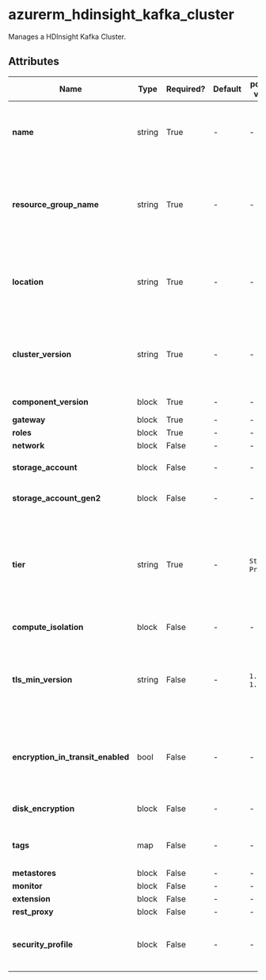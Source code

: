 # azurerm_hdinsight_kafka_cluster

Manages a HDInsight Kafka Cluster.

## Attributes

| Name | Type | Required? | Default  | possible values | Description |
| ---- | ---- | --------- | -------- | ----------- | ----------- |
| **name** | string | True | -  |  -  | Specifies the name for this HDInsight Kafka Cluster. Changing this forces a new resource to be created. | 
| **resource_group_name** | string | True | -  |  -  | Specifies the name of the Resource Group in which this HDInsight Kafka Cluster should exist. Changing this forces a new resource to be created. | 
| **location** | string | True | -  |  -  | Specifies the Azure Region which this HDInsight Kafka Cluster should exist. Changing this forces a new resource to be created. | 
| **cluster_version** | string | True | -  |  -  | Specifies the Version of HDInsights which should be used for this Cluster. Changing this forces a new resource to be created. | 
| **component_version** | block | True | -  |  -  | A `component_version` block. | 
| **gateway** | block | True | -  |  -  | A `gateway` block. | 
| **roles** | block | True | -  |  -  | A `roles` block. | 
| **network** | block | False | -  |  -  | A `network` block. | 
| **storage_account** | block | False | -  |  -  | One or more `storage_account` block. | 
| **storage_account_gen2** | block | False | -  |  -  | A `storage_account_gen2` block. | 
| **tier** | string | True | -  |  `Standard`, `Premium`  | Specifies the Tier which should be used for this HDInsight Kafka Cluster. Possible values are `Standard` or `Premium`. Changing this forces a new resource to be created. | 
| **compute_isolation** | block | False | -  |  -  | A `compute_isolation` block. | 
| **tls_min_version** | string | False | -  |  `1.0`, `1.1`, `1.2`  | The minimal supported TLS version. Possible values are `1.0`, `1.1` or `1.2`. Changing this forces a new resource to be created. | 
| **encryption_in_transit_enabled** | bool | False | -  |  -  | Whether encryption in transit is enabled for this HDInsight Kafka Cluster. Changing this forces a new resource to be created. | 
| **disk_encryption** | block | False | -  |  -  | One or more `disk_encryption` block. | 
| **tags** | map | False | -  |  -  | A map of Tags which should be assigned to this HDInsight Kafka Cluster. | 
| **metastores** | block | False | -  |  -  | A `metastores` block. | 
| **monitor** | block | False | -  |  -  | A `monitor` block. | 
| **extension** | block | False | -  |  -  | An `extension` block. | 
| **rest_proxy** | block | False | -  |  -  | A `rest_proxy` block. | 
| **security_profile** | block | False | -  |  -  | A `security_profile` block. Changing this forces a new resource to be created. | 

